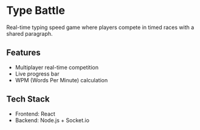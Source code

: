 # Type Battle

Real-time typing speed game where players compete in timed races with a shared paragraph.

## Features
- Multiplayer real-time competition
- Live progress bar
- WPM (Words Per Minute) calculation

## Tech Stack
- Frontend: React
- Backend: Node.js + Socket.io

